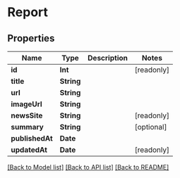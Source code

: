 # Report

## Properties
Name | Type | Description | Notes
------------ | ------------- | ------------- | -------------
**id** | **Int** |  | [readonly] 
**title** | **String** |  | 
**url** | **String** |  | 
**imageUrl** | **String** |  | 
**newsSite** | **String** |  | [readonly] 
**summary** | **String** |  | [optional] 
**publishedAt** | **Date** |  | 
**updatedAt** | **Date** |  | [readonly] 

[[Back to Model list]](../README.md#documentation-for-models) [[Back to API list]](../README.md#documentation-for-api-endpoints) [[Back to README]](../README.md)


